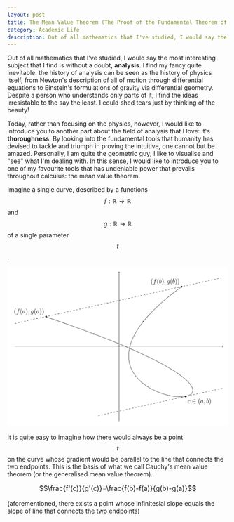 ```yaml
---
layout: post
title: The Mean Value Theorem (The Proof of the Fundamental Theorem of Calculus and Taylor's Theorem) (Draft)
category: Academic Life
description: Out of all mathematics that I've studied, I would say the most interesting subject that I find is, without a doubt, analysis. In this article, I would like to introduce you to a glimpse of why I love it so immensely.
---
```


Out of all mathematics that I've studied, I would say the most interesting subject that I find is without a doubt, **analysis**. I find my fancy quite inevitable: the history of analysis can be seen as the history of physics itself, from Newton's description of all of motion through differential equations to Einstein's formulations of gravity via differential geometry. Despite a person who understands only parts of it, I find the ideas irresistable to the say the least. I could shed tears just by thinking of the beauty!

Today, rather than focusing on the physics, however, I would like to introduce you to another part about the field of analysis that I love: it's **thoroughness**. By looking into the fundamental tools that humanity has devised to tackle and triumph in proving the intuitive, one cannot but be amazed. Personally, I am quite the geometric guy; I like to visualise and "see" what I'm dealing with. In this sense, I would like to introduce you to one of my favourite tools that has undeniable power that prevails throughout calculus: the mean value theorem. 

Imagine a single curve, described by a functions $$f: \mathbb{R} \to \mathbb{R}$$ and $$g: \mathbb{R} \to \mathbb{R}$$ of a single parameter $$t$$. 

![Cauchy's_Mean_Value_Theorem.jpg](/assets/img/Cauchy's_Mean_Value_Theorem.jpg)

It is quite easy to imagine how there would always be a point $$t$$ on the curve whose gradient would be parallel to the line that connects the two endpoints. This is the basis of what we call Cauchy's mean value theorem (or the generalised mean value theorem).

<p style="text-align:center;font-size:110%;">
$$\frac{f'(c)}{g'(c)}=\frac{f(b)-f(a)}{g(b)-g(a)}$$
</p>

(aforementioned, there exists a point whose infinitesial slope equals the slope of line that connects the two endpoints)